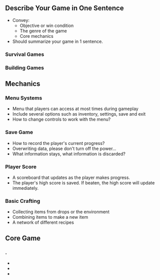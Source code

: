 ## Describe Your Game in One Sentence

* Convey:
    * Objective or win condition
    * The genre of the game
    * Core mechanics
* Should summarize your game in 1 sentence.

### Survival Games

### Building Games

## Mechanics

### Menu Systems
* Menu that players can access at most times during gameplay
* Include several options such as inventory, settings, save and exit
* How to change controls to work with the menu?

### Save Game
* How to record the player's current progress?
* Overwriting data, please don't turn off the power...
* What information stays, what information is discarded?

### Player Score
* A scoreboard that updates as the player makes progress.
* The player's high score is saved. If beaten, the high score will update immediately.

### Basic Crafting
* Collecting items from drops or the environment
* Combining items to make a new item
* A network of different recipes

## Core Game

### .
* 
* 
* 